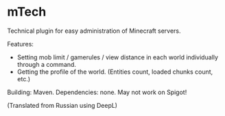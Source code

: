 # mTech

Technical plugin for easy administration of Minecraft servers.

Features:
- Setting mob limit / gamerules / view distance in each world individually through a command.
- Getting the profile of the world. (Entities count, loaded chunks count, etc.)

Building: Maven.
Dependencies: none.
May not work on Spigot!

(Translated from Russian using DeepL)